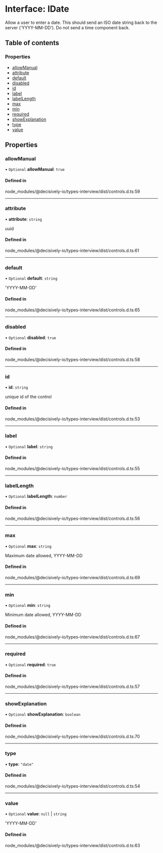 # Interface: IDate

Allow a user to enter a date. This should send an ISO date string back to the server ('YYYY-MM-DD').
Do not send a time component back.

## Table of contents

### Properties

- [allowManual](../wiki/IDate#allowmanual)
- [attribute](../wiki/IDate#attribute)
- [default](../wiki/IDate#default)
- [disabled](../wiki/IDate#disabled)
- [id](../wiki/IDate#id)
- [label](../wiki/IDate#label)
- [labelLength](../wiki/IDate#labellength)
- [max](../wiki/IDate#max)
- [min](../wiki/IDate#min)
- [required](../wiki/IDate#required)
- [showExplanation](../wiki/IDate#showexplanation)
- [type](../wiki/IDate#type)
- [value](../wiki/IDate#value)

## Properties

### allowManual

• `Optional` **allowManual**: ``true``

#### Defined in

node_modules/@decisively-io/types-interview/dist/controls.d.ts:59

___

### attribute

• **attribute**: `string`

uuid

#### Defined in

node_modules/@decisively-io/types-interview/dist/controls.d.ts:61

___

### default

• `Optional` **default**: `string`

'YYYY-MM-DD'

#### Defined in

node_modules/@decisively-io/types-interview/dist/controls.d.ts:65

___

### disabled

• `Optional` **disabled**: ``true``

#### Defined in

node_modules/@decisively-io/types-interview/dist/controls.d.ts:58

___

### id

• **id**: `string`

unique id of the control

#### Defined in

node_modules/@decisively-io/types-interview/dist/controls.d.ts:53

___

### label

• `Optional` **label**: `string`

#### Defined in

node_modules/@decisively-io/types-interview/dist/controls.d.ts:55

___

### labelLength

• `Optional` **labelLength**: `number`

#### Defined in

node_modules/@decisively-io/types-interview/dist/controls.d.ts:56

___

### max

• `Optional` **max**: `string`

Maximum date allowed, YYYY-MM-DD

#### Defined in

node_modules/@decisively-io/types-interview/dist/controls.d.ts:69

___

### min

• `Optional` **min**: `string`

Minimum date allowed, YYYY-MM-DD

#### Defined in

node_modules/@decisively-io/types-interview/dist/controls.d.ts:67

___

### required

• `Optional` **required**: ``true``

#### Defined in

node_modules/@decisively-io/types-interview/dist/controls.d.ts:57

___

### showExplanation

• `Optional` **showExplanation**: `boolean`

#### Defined in

node_modules/@decisively-io/types-interview/dist/controls.d.ts:70

___

### type

• **type**: ``"date"``

#### Defined in

node_modules/@decisively-io/types-interview/dist/controls.d.ts:54

___

### value

• `Optional` **value**: ``null`` \| `string`

'YYYY-MM-DD'

#### Defined in

node_modules/@decisively-io/types-interview/dist/controls.d.ts:63

